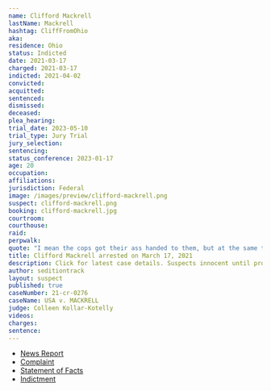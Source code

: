 ```yaml
---
name: Clifford Mackrell
lastName: Mackrell
hashtag: CliffFromOhio
aka:
residence: Ohio
status: Indicted
date: 2021-03-17
charged: 2021-03-17
indicted: 2021-04-02
convicted:
acquitted:
sentenced:
dismissed:
deceased:
plea_hearing:
trial_date: 2023-05-10
trial_type: Jury Trial
jury_selection:
sentencing:
status_conference: 2023-01-17
age: 20
occupation:
affiliations:
jurisdiction: Federal
image: /images/preview/clifford-mackrell.png
suspect: clifford-mackrell.png
booking: clifford-mackrell.jpg
courtroom:
courthouse:
raid:
perpwalk:
quote: "I mean the cops got their ass handed to them, but at the same time we also made sure they were OK."
title: Clifford Mackrell arrested on March 17, 2021
description: Click for latest case details. Suspects innocent until proven guilty.
author: seditiontrack
layout: suspect
published: true
caseNumber: 21-cr-0276
caseName: USA v. MACKRELL
judge: Colleen Kollar-Kotelly
videos:
charges:
sentence:
---
```

- [News Report](https://www.cleveland.com/nation/2021/03/lorain-man-attacked-capitol-police-officer-during-jan-6-riots-following-stop-the-steal-rally-feds-say.html)
- [Complaint](https://ewscripps.brightspotcdn.com/0c/73/be8c633047959a5a832099395123/clifford-mackrell.pdf)
- [Statement of Facts](https://www.justice.gov/opa/case-multi-defendant/file/1393641/download)
- [Indictment](https://www.justice.gov/opa/case-multi-defendant/file/1393646/download)
